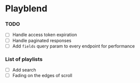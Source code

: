 # Playblend

### TODO

- [ ] Handle access token expiration
- [ ] Handle paginated responses
- [ ] Add `fields` query param to every endpoint for performance

### List of playlists

- [ ] Add search
- [ ] Fading on the edges of scroll
